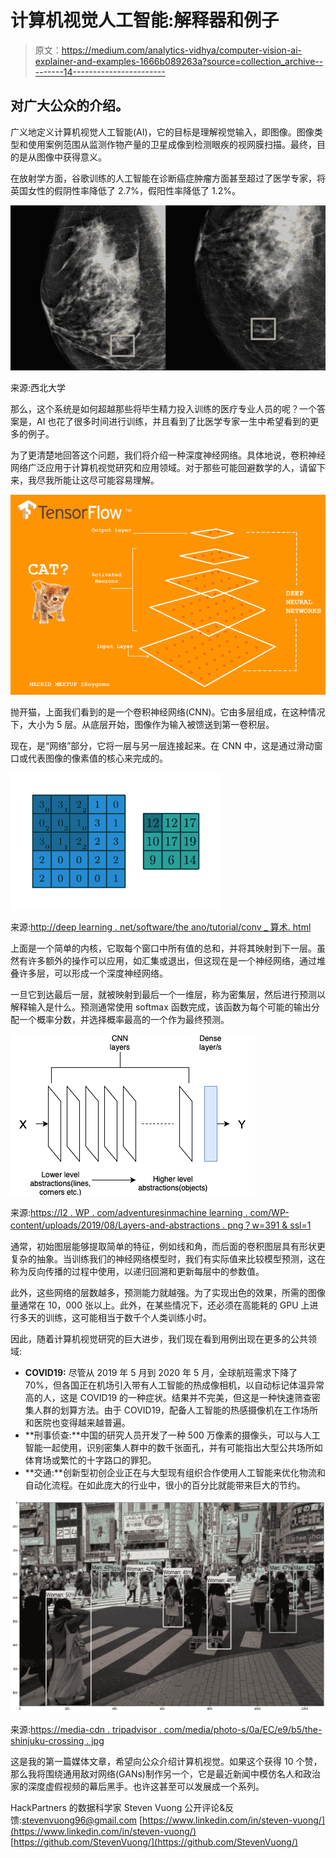 # 计算机视觉人工智能:解释器和例子

> 原文：<https://medium.com/analytics-vidhya/computer-vision-ai-explainer-and-examples-1666b089263a?source=collection_archive---------14----------------------->

## 对广大公众的介绍。

广义地定义计算机视觉人工智能(AI)，它的目标是理解视觉输入，即图像。图像类型和使用案例范围从监测作物产量的卫星成像到检测眼疾的视网膜扫描。最终，目的是从图像中获得意义。

在放射学方面，谷歌训练的人工智能在诊断癌症肿瘤方面甚至超过了医学专家，将英国女性的假阴性率降低了 2.7%，假阳性率降低了 1.2%。

![](img/4ba3f139314b02f504b031a69a90ec71.png)

来源:西北大学

那么，这个系统是如何超越那些将毕生精力投入训练的医疗专业人员的呢？一个答案是，AI 也花了很多时间进行训练，并且看到了比医学专家一生中希望看到的更多的例子。

为了更清楚地回答这个问题，我们将介绍一种深度神经网络。具体地说，卷积神经网络广泛应用于计算机视觉研究和应用领域。对于那些可能回避数学的人，请留下来，我尽我所能让这尽可能容易理解。

![](img/3db8d3529ed3d5baefdd8dcb5b918214.png)

抛开猫，上面我们看到的是一个卷积神经网络(CNN)。它由多层组成，在这种情况下，大小为 5 层。从底层开始，图像作为输入被馈送到第一卷积层。

现在，是“网络”部分，它将一层与另一层连接起来。在 CNN 中，这是通过滑动窗口或代表图像的像素值的核心来完成的。

![](img/968d2513c8e68cb30075ea57ac6a7768.png)

来源:[http://deep learning . net/software/the ano/tutorial/conv _ 算术. html](http://deeplearning.net/software/theano/tutorial/conv_arithmetic.html)

上面是一个简单的内核，它取每个窗口中所有值的总和，并将其映射到下一层。虽然有许多额外的操作可以应用，如汇集或退出，但这现在是一个神经网络，通过堆叠许多层，可以形成一个深度神经网络。

一旦它到达最后一层，就被映射到最后一个一维层，称为密集层，然后进行预测以解释输入是什么。预测通常使用 softmax 函数完成，该函数为每个可能的输出分配一个概率分数，并选择概率最高的一个作为最终预测。

![](img/fa3e15c74af1589fda4d22a78cbf1151.png)

来源:[https://I2 . WP . com/adventuresinmachine learning . com/WP-content/uploads/2019/08/Layers-and-abstractions . png？w=391 & ssl=1](https://i2.wp.com/adventuresinmachinelearning.com/wp-content/uploads/2019/08/Layers-and-abstractions.png?w=391&ssl=1)

通常，初始图层能够提取简单的特征，例如线和角，而后面的卷积图层具有形状更复杂的抽象。当训练我们的神经网络模型时，我们有实际值来比较模型预测，这在称为反向传播的过程中使用，以递归回溯和更新每层中的参数值。

此外，这些网络的层数越多，预测能力就越强。为了实现出色的效果，所需的图像量通常在 10，000 张以上。此外，在某些情况下，还必须在高能耗的 GPU 上进行多天的训练，这可能相当于数千个人类训练小时。

因此，随着计算机视觉研究的巨大进步，我们现在看到用例出现在更多的公共领域:

*   **COVID19:** 尽管从 2019 年 5 月到 2020 年 5 月，全球航班需求下降了 70%，但各国正在机场引入带有人工智能的热成像相机，以自动标记体温异常高的人，这是 COVID19 的一种症状。结果并不完美，但这是一种快速筛查密集人群的划算方法。由于 COVID19，配备人工智能的热感摄像机在工作场所和医院也变得越来越普遍。
*   **刑事侦查:**中国的研究人员开发了一种 500 万像素的摄像头，可以与人工智能一起使用，识别密集人群中的数千张面孔，并有可能指出大型公共场所如体育场或繁忙的十字路口的罪犯。
*   **交通:**创新型初创企业正在与大型现有组织合作使用人工智能来优化物流和自动化流程。在如此庞大的行业中，很小的百分比就能带来巨大的节约。

![](img/65aacb83a82ee43fc6cdab653c2562ea.png)

来源:[https://media-cdn . tripadvisor . com/media/photo-s/0a/EC/e9/b5/the-shinjuku-crossing . jpg](https://media-cdn.tripadvisor.com/media/photo-s/0a/ec/e9/b5/the-shinjuku-crossing.jpg)

这是我的第一篇媒体文章，希望向公众介绍计算机视觉。如果这个获得 10 个赞，那么我将围绕通用敌对网络(GANs)制作另一个，它是最近新闻中模仿名人和政治家的深度虚假视频的幕后黑手。也许这甚至可以发展成一个系列。

HackPartners 的数据科学家 Steven Vuong
公开评论&反馈:stevenvuong96@gmail.com
[https://www.linkedin.com/in/steven-vuong/](https://www.linkedin.com/in/steven-vuong/)
[https://github.com/StevenVuong/](https://github.com/StevenVuong/)